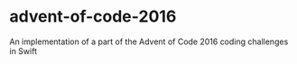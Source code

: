 # advent-of-code-2016
An implementation of a part of the Advent of Code 2016 coding challenges in Swift

